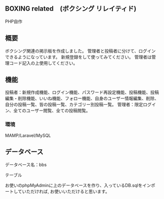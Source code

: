 ## BOXING related　(ボクシング リレイティド)
PHP自作

## 概要
ボクシング関連の掲示板を作成しました。
管理者と投稿者に分けて、ログインできるようになっています。
新規登録をして使ってみてください。
管理者は管理コード記入の上使用してください。


## 機能
投稿者：新規作成機能、ログイン機能、パスワード再設定機能、投稿機能、投稿編集・削除機能、いいね機能、フォロー機能、自身のユーザー情報編集、削除、自分の投稿一覧、皆の投稿一覧、カテゴリー別投稿一覧。
管理者：限定ログイン、全てのユーザー閲覧、全ての投稿閲覧。


### 環境
MAMP/Laravel/MySQL

## データベース
データベース名：bbs

テーブル

お使いのphpMyAdminに上のデータベースを作り、入っているDB.sqlをインポートしていただければ,
お使いいただけると思います。
